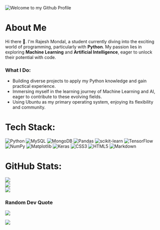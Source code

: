 <img src="https://github.com/rmondal-official/rmondal-official/blob/main/assets/banner-min.jpg?raw=true" style="max-width: 100%;" alt="Welcome to my Github Profile" />

#  About Me

Hi there 👋. I'm Rajesh Mondal, a student currently diving into the exciting world of programming, particularly with **Python**.  My passion lies in exploring **Machine Learning** and **Artificial Intelligence**, eager to unlock their potential with code. 

### What I Do:

* Building diverse projects to apply my Python knowledge and gain practical experience. 
* Immersing myself in the learning journey of Machine Learning and AI, eager to contribute to these evolving fields. 
* Using Ubuntu as my primary operating system, enjoying its flexibility and community. 


#  Tech Stack:
![Python](https://img.shields.io/badge/python-3670A0?style=for-the-badge&logo=python&logoColor=ffdd54) ![MySQL](https://img.shields.io/badge/mysql-%2300000f.svg?style=for-the-badge&logo=mysql&logoColor=white) ![MongoDB](https://img.shields.io/badge/MongoDB-%234ea94b.svg?style=for-the-badge&logo=mongodb&logoColor=white) ![Pandas](https://img.shields.io/badge/pandas-%23150458.svg?style=for-the-badge&logo=pandas&logoColor=white) ![scikit-learn](https://img.shields.io/badge/scikit--learn-%23F7931E.svg?style=for-the-badge&logo=scikit-learn&logoColor=white) ![TensorFlow](https://img.shields.io/badge/TensorFlow-%23FF6F00.svg?style=for-the-badge&logo=TensorFlow&logoColor=white) ![NumPy](https://img.shields.io/badge/numpy-%23013243.svg?style=for-the-badge&logo=numpy&logoColor=white) ![Matplotlib](https://img.shields.io/badge/Matplotlib-%23ffffff.svg?style=for-the-badge&logo=Matplotlib&logoColor=black) ![Keras](https://img.shields.io/badge/Keras-%23D00000.svg?style=for-the-badge&logo=Keras&logoColor=white) ![CSS3](https://img.shields.io/badge/css3-%231572B6.svg?style=for-the-badge&logo=css3&logoColor=white) ![HTML5](https://img.shields.io/badge/html5-%23E34F26.svg?style=for-the-badge&logo=html5&logoColor=white) ![Markdown](https://img.shields.io/badge/markdown-%23000000.svg?style=for-the-badge&logo=markdown&logoColor=white)
#  GitHub Stats:
![](https://github-readme-stats.vercel.app/api?username=rmondal-official&theme=tokyonight&hide_border=false&include_all_commits=true&count_private=false)<br/>
![](https://github-readme-streak-stats.herokuapp.com/?user=rmondal-official&theme=tokyonight&hide_border=false)<br/>
![](https://github-readme-stats.vercel.app/api/top-langs/?username=rmondal-official&theme=tokyonight&hide_border=false&include_all_commits=true&count_private=false&layout=compact)

###  Random Dev Quote
![](https://quotes-github-readme.vercel.app/api?type=horizontal&theme=radical)

[![](https://visitcount.itsvg.in/api?id=rmondal-official&label=Profile%20Views&color=1&icon=0&pretty=false)](https://visitcount.itsvg.in)
